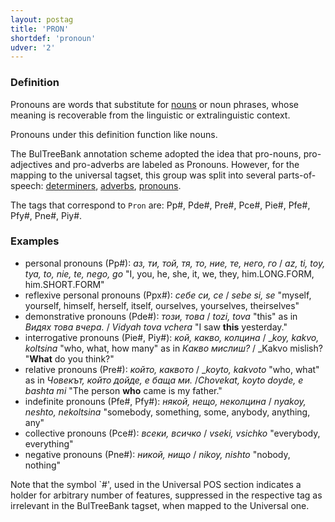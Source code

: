 ```yaml
---
layout: postag
title: 'PRON'
shortdef: 'pronoun'
udver: '2'
---
```


### Definition

Pronouns are words that substitute for [nouns](NOUN) or noun phrases,
whose meaning is recoverable from the linguistic or extralinguistic
context.

Pronouns under this definition function like nouns. 

The BulTreeBank annotation scheme adopted the idea that pro-nouns,
pro-adjectives and pro-adverbs are labeled as Pronouns.
However, for the mapping to the universal tagset, this group was split into
several parts-of-speech: [determiners](DET), [adverbs](ADV), [pronouns](PRON).

The tags that correspond to `Pron` are: Pp#, Pde#, Pre#, Pce#, Pie#, Pfe#, Pfy#, Pne#, Piy#.

### Examples

- personal pronouns (Pp#): _аз, ти, той, тя, то, ние, те, него, го_ / _az, ti, toy, tya, to, nie, te, nego, go_ "I, you, he, she, it, we, they, him.LONG.FORM, him.SHORT.FORM"
- reflexive personal pronouns (Ppx#): _себе си, се_ / _sebe si, se_ "myself, yourself, himself, herself, itself, ourselves, yourselves, theirselves"
- demonstrative pronouns (Pde#): _този, това_ / _tozi, tova_ "this" as in _Видях това вчера._ / _Vidyah tova vchera_ "I saw <b>this</b> yesterday."
- interrogative pronouns (Pie#, Piy#): _кой, какво, колцина_ / __koy, kakvo, koltsina_ "who, what, how many" as in _Какво мислиш?_ / _Kakvo mislish? "<b>What</b> do you think?"
- relative pronouns (Pre#): _който, каквото_ / __koyto, kakvoto_ "who, what" as in _Човекът, който дойде, е баща ми._ /_Chovekat, koyto doyde, e bashta mi_ "The person <b>who</b> came is my father."
- indefinite pronouns (Pfe#, Pfy#): _някой, нещо, неколцина_ / _nyakoy, neshto, nekoltsina_ "somebody, something, some, anybody, anything, any"
- collective pronouns (Pce#): _всеки, всичко_ / _vseki, vsichko_ "everybody, everything"
- negative pronouns (Pne#): _никой, нищо_ / _nikoy, nishto_ "nobody, nothing"

Note that the symbol `#', used in the Universal POS section indicates a holder for arbitrary number of features, suppressed in the respective tag as irrelevant in the BulTreeBank tagset, when mapped to the Universal one.


<!-- Interlanguage links updated Pá kvě 14 11:08:23 CEST 2021 -->

